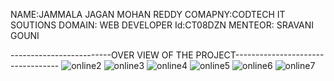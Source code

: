 NAME:JAMMALA JAGAN MOHAN REDDY
COMAPNY:CODTECH IT SOUTIONS
DOMAIN: WEB DEVELOPER
Id:CT08DZN
MENTEOR: SRAVANI GOUNI

-------------------------OVER VIEW OF THE PROJECT----------------------------------
![online2](https://github.com/user-attachments/assets/2b0eccf4-6d79-4151-b41f-ef28a7697c38)
![online3](https://github.com/user-attachments/assets/4b573c11-7fe8-4a90-bc72-7545eebe72dc)
![online4](https://github.com/user-attachments/assets/92c875ab-8b3c-49cc-bb02-98d03ca781ba)
![online5](https://github.com/user-attachments/assets/b9a8bfc1-cac6-4618-bab8-fe33a0a7af8d)
![online6](https://github.com/user-attachments/assets/a7a3c4d7-1a48-4a1d-bd23-a87aea7af59f)
![online7](https://github.com/user-attachments/assets/c3940bca-9729-490f-8a91-3556dbf02030)




